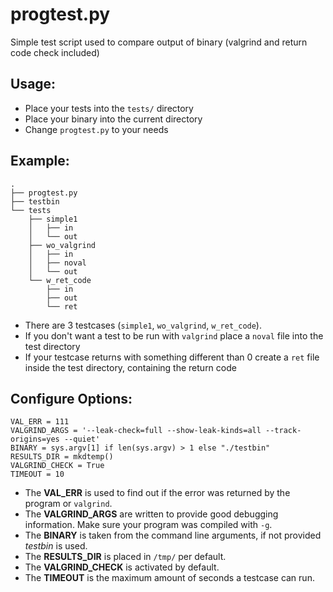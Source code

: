 # progtest.py
Simple test script used to compare output of binary (valgrind and return code check included)

## Usage:
* Place your tests into the `tests/` directory
* Place your binary into the current directory
* Change `progtest.py` to your needs

## Example:
```
.
├── progtest.py
├── testbin
└── tests
    ├── simple1
    │   ├── in
    │   └── out
    ├── wo_valgrind
    │   ├── in
    │   ├── noval
    │   └── out
    └── w_ret_code
        ├── in
        ├── out
        └── ret
```
* There are 3 testcases (`simple1`, `wo_valgrind`, `w_ret_code`).
* If you don't want a test to be run with `valgrind` place a `noval` file into the test directory
* If your testcase returns with something different than 0 create a `ret` file inside the test directory, containing the return code

## Configure Options:
```
VAL_ERR = 111
VALGRIND_ARGS = '--leak-check=full --show-leak-kinds=all --track-origins=yes --quiet'
BINARY = sys.argv[1] if len(sys.argv) > 1 else "./testbin"
RESULTS_DIR = mkdtemp()
VALGRIND_CHECK = True
TIMEOUT = 10
```
* The **VAL_ERR** is used to find out if the error was returned by the program or `valgrind`.
* The **VALGRIND_ARGS** are written to provide good debugging information. Make sure your program was compiled with `-g`.
* The **BINARY** is taken from the command line arguments, if not provided *testbin* is used.
* The **RESULTS_DIR** is placed in `/tmp/` per default.
* The **VALGRIND_CHECK** is activated by default.
* The **TIMEOUT** is the maximum amount of seconds a testcase can run.
